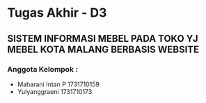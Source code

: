 # Tugas Akhir - D3

## SISTEM INFORMASI MEBEL PADA TOKO YJ MEBEL KOTA MALANG BERBASIS WEBSITE
### Anggota Kelompok : ###
* Maharani Intan P 	1731710159
* Yulyanggraeni		1731710173

